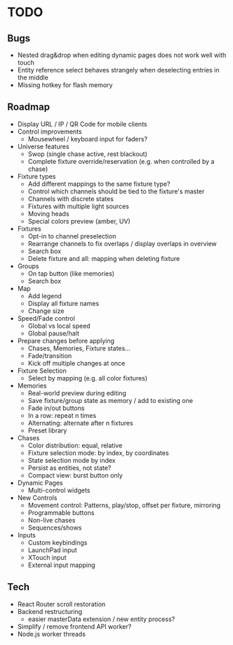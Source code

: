 # TODO

## Bugs

- Nested drag&drop when editing dynamic pages does not work well with touch
- Entity reference select behaves strangely when deselecting entries in the middle
- Missing hotkey for flash memory

## Roadmap

- Display URL / IP / QR Code for mobile clients
- Control improvements
  - Mousewheel / keyboard input for faders?
- Universe features
  - Swop (single chase active, rest blackout)
  - Complete fixture override/reservation (e.g. when controlled by a chase)
- Fixture types
  - Add different mappings to the same fixture type?
  - Control which channels should be tied to the fixture's master
  - Channels with discrete states
  - Fixtures with multiple light sources
  - Moving heads
  - Special colors preview (amber, UV)
- Fixtures
  - Opt-in to channel preselection
  - Rearrange channels to fix overlaps / display overlaps in overview
  - Search box
  - Delete fixture and all: mapping when deleting fixture
- Groups
  - On tap button (like memories)
  - Search box
- Map
  - Add legend
  - Display all fixture names
  - Change size
- Speed/Fade control
  - Global vs local speed
  - Global pause/halt
- Prepare changes before applying
  - Chases, Memories, Fixture states...
  - Fade/transition
  - Kick off multiple changes at once
- Fixture Selection
  - Select by mapping (e.g. all color fixtures)
- Memories
  - Real-world preview during editing
  - Save fixture/group state as memory / add to existing one
  - Fade in/out buttons
  - In a row: repeat n times
  - Alternating: alternate after n fixtures
  - Preset library
- Chases
  - Color distribution: equal, relative
  - Fixture selection mode: by index, by coordinates
  - State selection mode by index
  - Persist as entities, not state?
  - Compact view: burst button only
- Dynamic Pages
  - Multi-control widgets
- New Controls
  - Movement control: Patterns, play/stop, offset per fixture, mirroring
  - Programmable buttons
  - Non-live chases
  - Sequences/shows
- Inputs
  - Custom keybindings
  - LaunchPad input
  - XTouch input
  - External input mapping

## Tech

- React Router scroll restoration
- Backend restructuring
  - easier masterData extension / new entity process?
- Simplify / remove frontend API worker?
- Node.js worker threads
